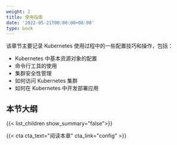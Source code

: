 ```yaml
---
weight: 2
title: 使用指南
date: '2022-05-21T00:00:00+08:00'
type: book
---
```


该章节主要记录 Kubernetes 使用过程中的一些配置技巧和操作，包括：

- Kubernetes 中基本资源对象的配置
- 命令行工具的使用
- 集群安全性管理
- 如何访问 Kubernetes 集群
- 如何在 Kubernetes 中开发部署应用

## 本节大纲

{{< list_children show_summary="false">}}

{{< cta cta_text="阅读本章" cta_link="config" >}}
